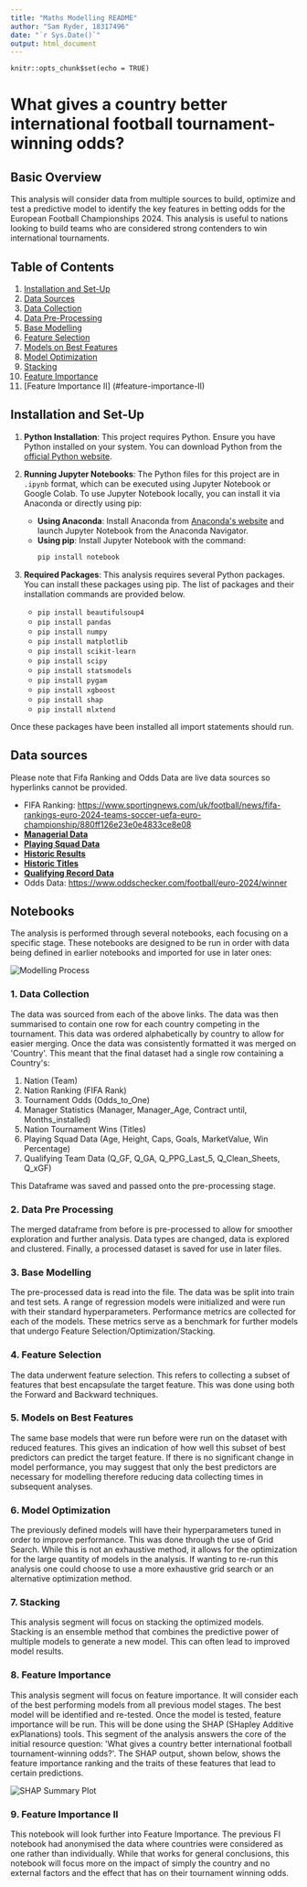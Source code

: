 ```yaml
---
title: "Maths Modelling README"
author: "Sam Ryder, 18317496"
date: "`r Sys.Date()`"
output: html_document
---
```


```{r setup, include=FALSE}
knitr::opts_chunk$set(echo = TRUE)
```

# What gives a country better international football tournament-winning odds?


## Basic Overview

This analysis will consider data from multiple sources to build, optimize and test a predictive model to identify the key features in betting odds for the European Football Championships 2024. This analysis is useful to nations looking to build teams who are considered strong contenders to win international tournaments.

## Table of Contents

1. [Installation and Set-Up](#installation-and-set-up)
2. [Data Sources](#data-sources)
3. [Data Collection](#data-collection)
4. [Data Pre-Processing](#data-pre-processing)
5. [Base Modelling](#base-modelling)
6. [Feature Selection](#feature-selection)
7. [Models on Best Features](#models-on-best-features)
8. [Model Optimization](#model-optimization)
9. [Stacking](#stacking)
10. [Feature Importance](#feature-importance)
11. [Feature Importance II] (#feature-importance-II)

## Installation and Set-Up

1. **Python Installation**: This project requires Python. Ensure you have Python installed on your system. You can download Python from the [official Python website](https://www.python.org/downloads/).

2. **Running Jupyter Notebooks**: The Python files for this project are in `.ipynb` format, which can be executed using Jupyter Notebook or Google Colab. To use Jupyter Notebook locally, you can install it via Anaconda or directly using pip:
   - **Using Anaconda**: Install Anaconda from [Anaconda's website](https://www.anaconda.com/products/distribution) and launch Jupyter Notebook from the Anaconda Navigator.
   - **Using pip**: Install Jupyter Notebook with the command:
     ```bash
     pip install notebook
     ```
     


3. **Required Packages**: This analysis requires several Python packages. You can install these packages using pip. The list of packages and their installation commands are provided below. 

      - `pip install beautifulsoup4`
      - `pip install pandas`
      - `pip install numpy`
      - `pip install matplotlib`
      - `pip install scikit-learn`
      - `pip install scipy`
      - `pip install statsmodels`
      - `pip install pygam`
      - `pip install xgboost`
      - `pip install shap`
      - `pip install mlxtend`
      
Once these packages have been installed all import statements should run.


## Data sources
Please note that Fifa Ranking and Odds Data are live data sources so hyperlinks cannot be provided. 

- FIFA Ranking: https://www.sportingnews.com/uk/football/news/fifa-rankings-euro-2024-teams-soccer-uefa-euro-championship/880ff126e23e0e4833ce8e08 
- **[Managerial Data](https://www.transfermarkt.co.uk/europameisterschaft-2024/trainer/pokalwettbewerb/EM24)**
- **[Playing Squad Data](https://www.kaggle.com/datasets/damirdizdarevic/uefa-euro-2024-players)**
- **[Historic Results](https://www.kaggle.com/datasets/martj42/international-football-results-from-1872-to-2017?select=results.csv)**
- **[Historic Titles](https://www.uefa.com/uefaeuro/history/winners/)**
- **[Qualifying Record Data](https://footystats.org/international/uefa-euro-qualifiers)**
- Odds Data: https://www.oddschecker.com/football/euro-2024/winner 

## Notebooks
The analysis is performed through several notebooks, each focusing on a specific stage. These notebooks are designed to be run in order with data being defined in earlier notebooks and imported for use in later ones:

![Modelling Process](Modelling_Process.png)

### 1. Data Collection
The data was sourced from each of the above links. The data was then summarised to contain one row for each country competing in the tournament. This data was ordered alphabetically by country to allow for easier merging. Once the data was consistently formatted it was merged on 'Country'. This meant that the final dataset had a single row containing a Country's: 
1. Nation (Team)
2. Nation Ranking (FIFA Rank)
3. Tournament Odds (Odds_to_One)
4. Manager Statistics (Manager, Manager_Age, Contract until, Months_installed)
5. Nation Tournament Wins (Titles)
6. Playing Squad Data (Age, Height, Caps, Goals, MarketValue, Win Percentage)
7. Qualifying Team Data (Q_GF, Q_GA, Q_PPG_Last_5, Q_Clean_Sheets, Q_xGF)

This Dataframe was saved and passed onto the pre-processing stage.

### 2. Data Pre Processing
The merged dataframe from before is pre-processed to allow for smoother exploration and further analysis. Data types are changed, data is explored and clustered. Finally, a processed dataset is saved for use in later files.

### 3. Base Modelling
The pre-processed data is read into the file. The data was be split into train and test sets. A range of regression models were initialized and were run with their standard hyperparameters. Performance metrics are  collected for each of the models. These metrics serve as a benchmark for further models that undergo Feature Selection/Optimization/Stacking.

### 4. Feature Selection
The data underwent feature selection. This refers to collecting a subset of features that best encapsulate the target feature. This was done using both the Forward and Backward techniques.

### 5. Models on Best Features
The same base models that were run before were run on the dataset with reduced features. This gives an indication of how well this subset of best predictors can predict the target feature. If there is no significant change in model performance, you may suggest that only the best predictors are necessary for modelling therefore reducing data collecting times in subsequent analyses.

### 6. Model Optimization
The previously defined models will have their hyperparameters tuned in order to improve performance. This was done through the use of Grid Search. While this is not an exhaustive method, it allows for the optimization for the large quantity of models in the analysis. If wanting to re-run this analysis one could choose to use a more exhaustive grid search or an alternative optimization method.

### 7. Stacking
This analysis segment will focus on stacking the optimized models. Stacking is an ensemble method that combines the predictive power of multiple models to generate a new model. This can often lead to improved model results.

### 8. Feature Importance
This analysis segment will focus on feature importance. It will consider each of the best performing models from all previous model stages. The best model will be identified and re-tested. Once the model is tested, feature importance will be run. This will be done using the SHAP (SHapley Additive exPlanations) tools. This segment of the analysis answers the core of the initial resource question: 'What gives a country better international football tournament-winning odds?'. The SHAP output, shown below, shows the feature importance ranking and the traits of these features that lead to certain predictions. 

![SHAP Summary Plot](SHAP_Output.png)

### 9. Feature Importance II
This notebook will look further into Feature Importance. The previous FI notebook had anonymised the data where countries were considered as one rather than individually. While that works for general conclusions, this notebook will focus more on the impact of simply the country and no external factors and the effect that has on their tournament winning odds.
